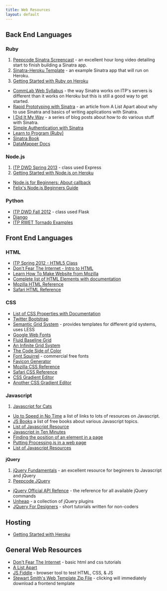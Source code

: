 ```yaml
---
title: Web Resources
layout: default
---
```


## Back End Languages

### Ruby

1. [Peepcode Sinatra Screencast](https://peepcode.com/products/sinatra) - an excellent hour long video detailing start to finish building a Sinatra app.
2. [Sinatra-Heroku Template](https://github.com/stevenklise/Sinatra-Heroku-Template) - an example Sinatra app that will run on Heroku.
3. [Getting Started with Ruby on Heroku](https://devcenter.heroku.com/articles/ruby)

- [CommLab Web Syllabus](https://github.com/ITPNYU/CommLabWeb) - the way Sinatra works on ITP's servers is different than it works on Heroku but this is still a good way to get started.
- [Rapid Prototyping with Sinatra](http://alistapart.com/article/rapid-prototyping-with-sinatra) - an article from A List Apart about why to use Sinatra and basics of writing applications with Sinatra.
- [I Did It My Way](http://ididitmyway.herokuapp.com/) - a series of blog posts about how to do various stuff with Sinatra.
- [Simple Authentication with Sinatra](http://ididitmyway.herokuapp.com/past/2011/2/22/really_simple_authentication_in_sinatra/)
- [Learn to Program (Ruby)](http://pine.fm/LearnToProgram/)
- [Sinatra Book](http://sinatra-book.gittr.com/)
- [DataMapper Docs](http://datamapper.org/docs/)

### Node.js

1. [ITP DWD Spring 2013](http://itpwebclass.herokuapp.com/) - class used Express
2. [Getting Started with Node.js on Heroku](https://devcenter.heroku.com/articles/nodejs)

- [Node.js for Beginners: About callback](http://www.theprojectspot.com/tutorial-post/nodejs-for-beginners-callbacks/4)
- [Felix's Node.js Beginners Guide](http://nodeguide.com/beginner.html)

### Python

- [ITP DWD Fall 2012](http://itppyweb.herokuapp.com/) - class used Flask
- [Django](https://www.djangoproject.com/)
- [ITP RWET Tornado Examples](https://github.com/aparrish/rwet-examples/tree/master/tornado)

## Front End Languages

### HTML

- [ITP Spring 2012 - HTML5 Class](http://dankantor.com/itp/)
- [Don't Fear The Internet - Intro to HTML](http://www.dontfeartheinternet.com/html/html)
- [Learn How To Make Website from Mozilla](https://developer.mozilla.org/en-US/learn)
- [Complete list of HTML Elements with documentation](https://developer.mozilla.org/en-US/docs/HTML/Element)
- [Mozilla HTML Reference](https://developer.mozilla.org/en-US/docs/Gecko_DOM_Reference)
- [Safari HTML Reference](https://developer.apple.com/library/safari/#documentation/AppleApplications/Reference/SafariHTMLRef/Introduction.html)

### CSS

- [List of CSS Properties with Documentation](http://www.blooberry.com/indexdot/css/propindex/all.htm)
- [Twitter Bootstrap](http://twitter.github.com/bootstrap/)
- [Semantic Grid System](http://semantic.gs/) - provides templates for different grid systems, uses LESS
- [Google Web Fonts](http://www.google.com/webfonts#)
- [Fluid Baseline Grid](http://fluidbaselinegrid.com/)
- [An Infinite Grid System](http://alistapart.com/article/the-infinite-grid)
- [The Code Side of Color](http://coding.smashingmagazine.com/2012/10/04/the-code-side-of-color/)
- [Font Squirrel](http://www.fontsquirrel.com/) - commercial free fonts
- [Favicon Generator](http://www.favicon.cc/)
- [Mozilla CSS Reference](https://developer.mozilla.org/en-US/docs/CSS)
- [Safari CSS Reference](http://developer.apple.com/library/safari/#documentation/appleapplications/reference/SafariCSSRef/Articles/StandardCSSProperties.html)
- [CSS Gradient Editor](http://www.colorzilla.com/gradient-editor/)
- [Another CSS Gradient Editor](http://www.westciv.com/tools/gradients/)

### Javascript

1. [Javascript for Cats](http://jsforcats.com/)

- [Up to Speed in No Time](http://ericleads.com/2011/09/learning-javascript-up-to-speed-in-no-time/) a list of links to
lots of resources on Javascript.
- [JS Books](http://jsbooks.revolunet.com/) a list of free books about various Javascript topics.
- [List of Javascript Resource](https://gist.github.com/LindseyB/5015434)
- [Javascript in Ten Minutes](https://github.com/spencertipping/js-in-ten-minutes)
- [Finding the position of an element in a page](http://www.quirksmode.org/js/findpos.html)
- [Putting Processing.js in a web page](http://processingjs.org/articles/p5QuickStart.html#processingcodeinwebpage)
- [List of Javascript Resources](https://gist.github.com/LindseyB/5015434)

#### jQuery

1. [jQuery Fundamentals](http://jqfundamentals.com/) - an excellent resource for beginners to Javascript and jQuery
2. [Peepcode JQuery](https://peepcode.com/products/jquery)

- [jQuery Official API Refence](http://api.jquery.com/) - the reference for all available jQuery commands
- [Unheap](http://www.unheap.com/) - a collection of jQuery plugins
- [JQuery For Designers](http://jqueryfordesigners.com/) - short tutorials written for non-coders

## Hosting

- [Getting Started with Heroku](https://devcenter.heroku.com/articles/quickstart)

## General Web Resources

- [Don't Fear The Internet](http://www.dontfeartheinternet.com/) - basic html and css tutorials
- [A List Apart](http://www.alistpart.com)
- [JS Fiddle](http://jsfiddle.net/) - browser tool to test HTML, CSS, & JS
- [Stewart Smith's Web Template Zip File](http://stewd.io/javascript/packages/webTemplate.zip) - clicking will immediately download a frontend template
